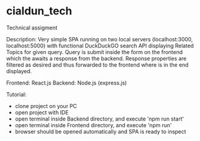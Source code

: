 # cialdun_tech
Technical assigment

Description:
Very simple SPA running on two local servers (localhost:3000, localhost:5000) with functional
DuckDuckGO search API displaying Related Topics for given query.
Query is submit inside the form on the frontend which the awaits a response from the backend.
Response properties are filtered as desired and thus forwarded to the frontend where is in the end displayed.

Frontend: React.js
Backend: Node.js (express.js)

Tutorial:
- clone project on your PC
- open project with IDE
- open terminal inside Backend directory, and execute 'npm run start'
- open terminal inside Frontend directory, and execute 'npm run'
- browser should be opened automatically and SPA is ready to inspect


